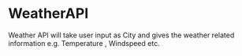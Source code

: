# WeatherAPI
Weather API will take user input as City and gives the weather related information e.g. Temperature , Windspeed etc.
